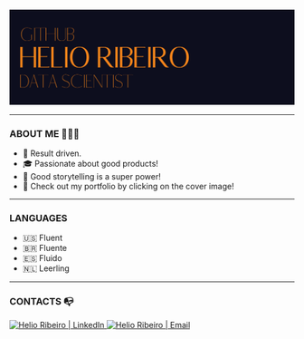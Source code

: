 ### <p align="center">
  <a href="https://helioribeiro.github.io/" target="_blank" rel="noopener noreferrer"><img src="https://github.com/helioribeiro/helioribeiro/blob/main/COVER_GIT_HOME.png" alt="Data Science Portfolio by Helio Ribeiro" title="Data Science Portfolio by Helio Ribeiro">
</a></p>

---

### ABOUT ME 🙋🏻‍♂️

- 🧐 Result driven.
- 🎓 Passionate about good products!
- 📢 Good storytelling is a super power!
- 💼 Check out my portfolio by clicking on the cover image!

---

### LANGUAGES 

- 🇺🇸 Fluent
- 🇧🇷 Fluente
- 🇪🇸 Fluido
- 🇳🇱 Leerling

---

### CONTACTS 📭

<p align="left">
    <a href="https://www.linkedin.com/in/helioribeiropro/" target="_blank" rel="noopener noreferrer">
    <picture>
        <source media="(prefers-color-scheme: dark)" srcset="https://i.imgur.com/p3nRuUE.png">
        <source media="(prefers-color-scheme: light)" srcset="https://cdn.jsdelivr.net/npm/simple-icons@7.21.0/icons/linkedin.svg">
        <img alt="Helio Ribeiro | LinkedIn" title="Helio Ribeiro | LinkedIn" width="22px" src="https://cdn.jsdelivr.net/npm/simple-icons@7.21.0/icons/linkedin.svg">
    </picture>
    </a>
    <a href="mailto:helioribeiropro@gmail.com" target="_blank" rel="noopener noreferrer">
    <picture>
        <source media="(prefers-color-scheme: dark)" srcset="https://i.imgur.com/YagBxt8.png">
        <source media="(prefers-color-scheme: light)" srcset="https://cdn.jsdelivr.net/npm/simple-icons@7.21.0/icons/gmail.svg">
        <img alt="Helio Ribeiro | Email" title="Helio Ribeiro | Email" width="22px" src="https://cdn.jsdelivr.net/npm/simple-icons@7.21.0/icons/gmail.svg">
    </picture>
  </a>
</p>

<br />
<br />
<br />
